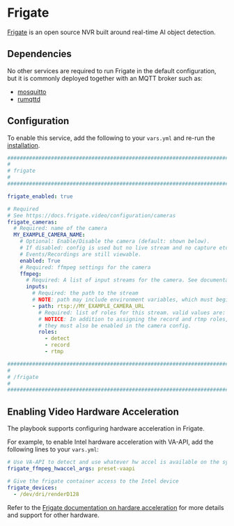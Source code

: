 # Frigate

[Frigate](https://frigate.video/) is an open source NVR built around real-time AI object detection.

## Dependencies

No other services are required to run Frigate in the default configuration,
but it is commonly deployed together with an MQTT broker such as:
* [mosquitto](mosquitto.md)
* [rumqttd](rumqttd.md)

## Configuration

To enable this service, add the following to your `vars.yml` and re-run the [installation](../installing.md).

```yaml
########################################################################
#                                                                      #
# frigate                                                              #
#                                                                      #
########################################################################

frigate_enabled: true

# Required
# See https://docs.frigate.video/configuration/cameras
frigate_cameras:
  # Required: name of the camera
  MY_EXAMPLE_CAMERA_NAME:
    # Optional: Enable/Disable the camera (default: shown below).
    # If disabled: config is used but no live stream and no capture etc.
    # Events/Recordings are still viewable.
    enabled: True
    # Required: ffmpeg settings for the camera
    ffmpeg:
      # Required: A list of input streams for the camera. See documentation for more information.
      inputs:
        # Required: the path to the stream
        # NOTE: path may include environment variables, which must begin with 'FRIGATE_' and be referenced in {}
        - path: rtsp://MY_EXAMPLE_CAMERA_URL
          # Required: list of roles for this stream. valid values are: detect,record,rtmp
          # NOTICE: In addition to assigning the record and rtmp roles,
          # they must also be enabled in the camera config.
          roles:
            - detect
            - record
            - rtmp

########################################################################
#                                                                      #
# /frigate                                                             #
#                                                                      #
########################################################################
```

## Enabling Video Hardware Acceleration

The playbook supports configuring hardware acceleration in Frigate.

For example, to enable Intel hardware acceleration with VA-API, add the
following lines to your `vars.yml`:

```yaml
# Use VA-API to detect and use whatever hw accel is available on the system
frigate_ffmpeg_hwaccel_args: preset-vaapi

# Give the frigate container access to the Intel device
frigate_devices:
  - /dev/dri/renderD128
```

Refer to the [Frigate documentation on hardare acceleration](https://docs.frigate.video/configuration/hardware_acceleration)
for more details and support for other hardware.
